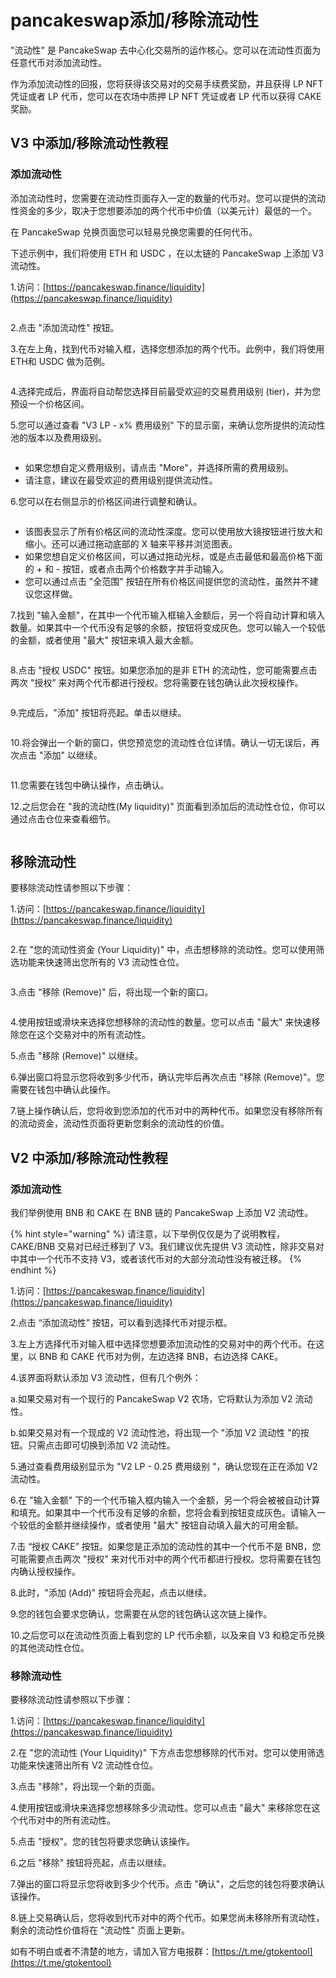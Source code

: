 # pancakeswap添加/移除流动性

"流动性" 是 PancakeSwap 去中心化交易所的运作核心。您可以在流动性页面为任意代币对添加流动性。

作为添加流动性的回报，您将获得该交易对的交易手续费奖励，并且获得 LP NFT 凭证或者 LP 代币，您可以在农场中质押 LP NFT 凭证或者 LP 代币以获得 CAKE 奖励。

## V3 中添加/移除流动性教程

### 添加流动性

添加流动性时，您需要在流动性页面存入一定的数量的代币对。您可以提供的流动性资金的多少，取决于您想要添加的两个代币中价值（以美元计）最低的一个。

在 PancakeSwap 兑换页面您可以轻易兑换您需要的任何代币。

下述示例中，我们将使用 ETH 和 USDC ，在以太链的 PancakeSwap 上添加 V3 流动性。

1.访问：[https://pancakeswap.finance/liquidity](https://pancakeswap.finance/liquidity)

<figure><img src="../../.gitbook/assets/1 (9).png" alt=""><figcaption></figcaption></figure>

2.点击 "添加流动性" 按钮。

3.在左上角，找到代币对输入框，选择您想添加的两个代币。此例中，我们将使用 ETH和 USDC 做为范例。

<figure><img src="../../.gitbook/assets/2 (6).png" alt=""><figcaption></figcaption></figure>

4.选择完成后，界面将自动帮您选择目前最受欢迎的交易费用级别 (tier)，并为您预设一个价格区间。

5.您可以通过查看 "V3 LP - x% 费用级别" 下的显示窗，来确认您所提供的流动性池的版本以及费用级别。

<figure><img src="../../.gitbook/assets/3 (5).png" alt=""><figcaption></figcaption></figure>

* 如果您想自定义费用级别，请点击 "More"，并选择所需的费用级别。
* 请注意，建议在最受欢迎的费用级别提供流动性。

6.您可以在右侧显示的价格区间进行调整和确认。

<figure><img src="../../.gitbook/assets/4 (5).png" alt=""><figcaption></figcaption></figure>

* 该图表显示了所有价格区间的流动性深度。您可以使用放大镜按钮进行放大和缩小。还可以通过拖动底部的 X 轴来平移并浏览图表。
* 如果您想自定义价格区间，可以通过拖动光标，或是点击最低和最高价格下面的 + 和 - 按钮，或者点击两个价格数字并手动输入。
* 您可以通过点击 "全范围" 按钮在所有价格区间提供您的流动性，虽然并不建议您这样做。

7.找到 "输入金额"，在其中一个代币输入框输入金额后，另一个将自动计算和填入数量。如果其中一个代币没有足够的余额，按钮将变成灰色。您可以输入一个较低的金额，或者使用 "最大" 按钮来填入最大金额。

<figure><img src="../../.gitbook/assets/5 (4).png" alt=""><figcaption></figcaption></figure>

8.点击 "授权 USDC" 按钮。如果您添加的是非 ETH 的流动性，您可能需要点击两次 "授权” 来对两个代币都进行授权。您将需要在钱包确认此次授权操作。

<figure><img src="../../.gitbook/assets/6 (4).png" alt=""><figcaption></figcaption></figure>

9.完成后，"添加" 按钮将亮起。单击以继续。

<figure><img src="../../.gitbook/assets/7 (2).png" alt=""><figcaption></figcaption></figure>

10.将会弹出一个新的窗口，供您预览您的流动性仓位详情。确认一切无误后，再次点击 "添加" 以继续。

<figure><img src="../../.gitbook/assets/8 (1).png" alt=""><figcaption></figcaption></figure>

11.您需要在钱包中确认操作，点击确认。

12.之后您会在 "我的流动性(My liquidity)" 页面看到添加后的流动性仓位，你可以通过点击仓位来查看细节。

<figure><img src="../../.gitbook/assets/9 (1).png" alt=""><figcaption></figcaption></figure>

## 移除流动性

要移除流动性请参照以下步骤：

1.访问：[https://pancakeswap.finance/liquidity](https://pancakeswap.finance/liquidity)

<figure><img src="../../.gitbook/assets/10.png" alt=""><figcaption></figcaption></figure>

2.在 "您的流动性资金 (Your Liquidity)" 中，点击想移除的流动性。您可以使用筛选功能来快速筛出您所有的 V3 流动性仓位。

<figure><img src="../../.gitbook/assets/11 (4).png" alt=""><figcaption></figcaption></figure>

3.点击 "移除 (Remove)" 后，将出现一个新的窗口。

<figure><img src="../../.gitbook/assets/12 (1).png" alt=""><figcaption></figcaption></figure>

4.使用按钮或滑块来选择您想移除的流动性的数量。您可以点击 "最大" 来快速移除您在这个交易对中的所有流动性。

5.点击 "移除 (Remove)" 以继续。

6.弹出窗口将显示您将收到多少代币，确认完毕后再次点击 "移除 (Remove)"。您需要在钱包中确认此操作。

7.链上操作确认后，您将收到您添加的代币对中的两种代币。如果您没有移除所有的流动资金，流动性页面将更新您剩余的流动性的价值。

## V2 中添加/移除流动性教程 <a href="#v2-zhong-tian-jia-yi-chu-liu-dong-xing-jiao-cheng" id="v2-zhong-tian-jia-yi-chu-liu-dong-xing-jiao-cheng"></a>

### 添加流动性

我们举例使用 BNB 和 CAKE 在 BNB 链的 PancakeSwap 上添加 V2 流动性。

{% hint style="warning" %}
请注意，以下举例仅仅是为了说明教程，CAKE/BNB 交易对已经迁移到了 V3。我们建议优先提供 V3 流动性，除非交易对中其中一个代币不支持 V3，或者该代币对的大部分流动性没有被迁移。
{% endhint %}

1.访问：[https://pancakeswap.finance/liquidity](https://pancakeswap.finance/liquidity)

2.点击 “添加流动性” 按钮，可以看到选择代币对提示框。

3.左上方选择代币对输入框中选择您想要添加流动性的交易对中的两个代币。在这里，以 BNB 和 CAKE 代币对为例，左边选择 BNB，右边选择 CAKE。

4.该界面将默认添加 V3 流动性，但有几个例外：

a.如果交易对有一个现行的 PancakeSwap V2 农场，它将默认为添加 V2 流动性。

b.如果交易对有一个现成的 V2 流动性池，将出现一个 "添加 V2 流动性 "的按钮。只需点击即可切换到添加 V2 流动性。

5.通过查看费用级别显示为 "V2 LP - 0.25 费用级别 "，确认您现在正在添加 V2 流动性。

6.在 "输入金额" 下的一个代币输入框内输入一个金额，另一个将会被被自动计算和填充。如果其中一个代币没有足够的余额，您将会看到按钮变成灰色。请输入一个较低的金额并继续操作，或者使用 "最大" 按钮自动填入最大的可用金额。

7.击 “授权 CAKE” 按钮。如果您是正添加的流动性的其中一个代币不是 BNB，您可能需要点击两次 "授权” 来对代币对中的两个代币都进行授权。您将需要在钱包内确认授权操作。

8.此时，"添加 (Add)" 按钮将会亮起，点击以继续。

9.您的钱包会要求您确认，您需要在从您的钱包确认这次链上操作。

10.之后您可以在流动性页面上看到您的 LP 代币余额，以及来自 V3 和稳定币兑换的其他流动性仓位。

### 移除流动性

要移除流动性请参照以下步骤：

1.访问：[https://pancakeswap.finance/liquidity](https://pancakeswap.finance/liquidity)

2.在 "您的流动性 (Your Liquidity)" 下方点击您想移除的代币对。您可以使用筛选功能来快速筛出所有 V2 流动性仓位。

3.点击 "移除"，将出现一个新的页面。

4.使用按钮或滑块来选择您想移除多少流动性。您可以点击 "最大" 来移除您在这个代币对中的所有流动性。

5.点击 "授权"。您的钱包将要求您确认该操作。

6.之后 "移除" 按钮将亮起，点击以继续。

7.弹出的窗口将显示您将收到多少个代币。点击 "确认"，之后您的钱包将要求确认该操作。

8.链上交易确认后，您将收到代币对中的两个代币。如果您尚未移除所有流动性，剩余的流动性价值将在 "流动性" 页面上更新。

如有不明白或者不清楚的地方，请加入官方电报群：[https://t.me/gtokentool](https://t.me/gtokentool)
